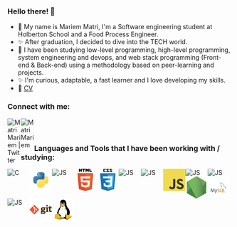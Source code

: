 ### Hello there! 👋

- 🌱 My name is Mariem Matri, I'm a Software engineering student at Holberton School and a Food Process Engineer.
- ✨ After graduation, I decided to dive into the TECH world.
- 🌱 I have been studying low-level programming, high-level
programming, system engineering and devops, and web
stack programming (Front-end & Back-end) using a
methodology based on peer-learning and projects.
- ✨ I'm curious, adaptable, a fast learner and I love developing my skills.
- 📝 [CV](/Software_Engineer_Mariem_Matri.pdf)

### Connect with me:

<a href="https://twitter.com/MatriMariem">
  <img align="left" alt="MatriMariem | Twitter" width="30px" src="https://cdn.jsdelivr.net/npm/simple-icons@v3/icons/twitter.svg" />
</a>
<a href="https://www.linkedin.com/in/mariem-matri-249620178/">
  <img align="left" alt="MatriMariem" width="30px" src="https://cdn.jsdelivr.net/npm/simple-icons@v3/icons/linkedin.svg" />
</a>

<br/>
<br/>


### Languages and Tools that I have been working with / studying:

<a href="https://github.com/MatriMariem/holbertonschool-low_level_programming">
  <img align="left" alt="C" width="50px" src="https://cdn.iconscout.com/icon/free/png-512/c-programming-569564.png" />
</a>

<a href="https://github.com/MatriMariem/holbertonschool-higher_level_programming">
  <img align="left" alt="Python" width="50px" src="https://raw.githubusercontent.com/github/explore/80688e429a7d4ef2fca1e82350fe8e3517d3494d/topics/python/python.png" />
</a>
<a href="https://github.com/MatriMariem/AirBnB_clone_v4/blob/master/api/v1/app.py">
  <img align="left" alt="JS" width="50px" height="50px" src="https://upload.wikimedia.org/wikipedia/commons/thumb/3/3c/Flask_logo.svg/1200px-Flask_logo.svg.png" />
</a>
<a href="https://github.com/MatriMariem/holberton-headphones">
  <img align="left" alt="JS" width="50px" src="https://raw.githubusercontent.com/github/explore/80688e429a7d4ef2fca1e82350fe8e3517d3494d/topics/html/html.png" />
</a>
<a href="https://github.com/MatriMariem/holberton-headphones">
  <img align="left" alt="JS" width="50px" src="https://raw.githubusercontent.com/github/explore/80688e429a7d4ef2fca1e82350fe8e3517d3494d/topics/css/css.png" />
</a>
<a href="https://github.com/MatriMariem/holbertonschool-web_front_end">
  <img align="left" alt="JS" width="50px" src="https://cdn.iconscout.com/icon/free/png-512/sass-226054.png" />
</a>
<a href="https://github.com/MatriMariem/holbertonschool-web_front_end">
  <img align="left" alt="JS" width="50px" height="50px" src="https://www.phpdeveloperszone.com/uploaded_images/VN15937561CA21309174.jpg" />
</a>
<a href="https://github.com/MatriMariem/holbertonschool-web_back_end">
  <img align="left" alt="JS" width="50px" src="https://raw.githubusercontent.com/github/explore/80688e429a7d4ef2fca1e82350fe8e3517d3494d/topics/javascript/javascript.png" />
</a>
<a href="https://github.com/MatriMariem/holberton-smiling-school-javascript/blob/master/xml-scripts.js">
  <img align="left" alt="JS" width="50px" src="https://generic-ui.com/assets/images/platform-logos/jquery.logo.jpg" />
</a>
<a href="https://github.com/MatriMariem/holbertonschool-web_back_end">
  <img align="left" alt="JS" width="50px" src="https://codus.acyclique.com/wp-content/uploads/2017/11/ES6-JS.png" />
</a>
<a href="https://github.com/MatriMariem/holbertonschool-web_back_end/tree/master/0x12-Node_JS_basic">
  <img align="left" alt="JS" width="50px" src="https://raw.githubusercontent.com/github/explore/80688e429a7d4ef2fca1e82350fe8e3517d3494d/topics/nodejs/nodejs.png" />
</a>
<a href="https://github.com/MatriMariem/holbertonschool-web_back_end/tree/master/0x0C-MySQL_Advanced">
  <img align="left" alt="JS" width="50px" height="50px" src="https://raw.githubusercontent.com/github/explore/80688e429a7d4ef2fca1e82350fe8e3517d3494d/topics/mysql/mysql.png" />
</a>
<a href="https://github.com/MatriMariem/holbertonschool-web_back_end/tree/master/0x0D-NoSQL">
  <img align="left" alt="JS" width="50px" height="50px" src="https://www.codeline.fr/wp-content/uploads/2018/03/mongo-db-design.png" />
</a>
<a href="https://github.com/MatriMariem/holbertonschool-zero_day">
  <img align="left" alt="JS" width="50px" height="50px" src="https://raw.githubusercontent.com/github/explore/80688e429a7d4ef2fca1e82350fe8e3517d3494d/topics/git/git.png" />
</a>
<a href="https://github.com/MatriMariem/holberton-system_engineering-devops">
  <img align="left" alt="JS" width="50px" src="https://raw.githubusercontent.com/github/explore/80688e429a7d4ef2fca1e82350fe8e3517d3494d/topics/linux/linux.png" />
</a>
